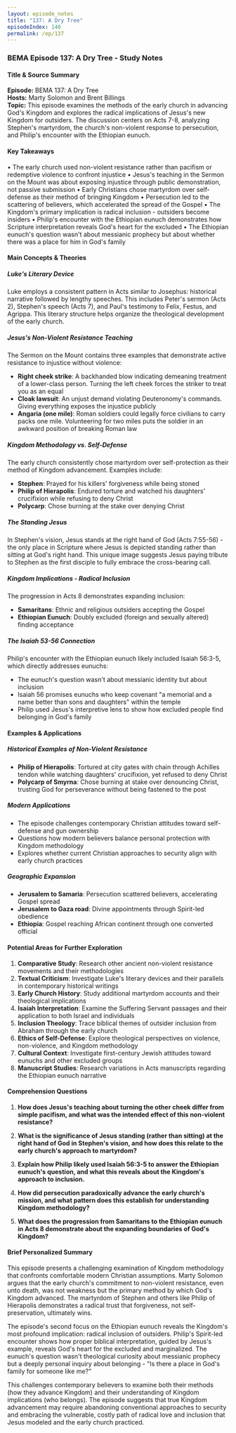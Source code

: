 ```yaml
---
layout: episode_notes
title: "137: A Dry Tree"
episodeIndex: 140
permalink: /ep/137
---
```

### BEMA Episode 137: A Dry Tree - Study Notes

#### Title & Source Summary

**Episode:** BEMA 137: A Dry Tree  
**Hosts:** Marty Solomon and Brent Billings  
**Topic:** This episode examines the methods of the early church in advancing God's Kingdom and explores the radical implications of Jesus's new Kingdom for outsiders. The discussion centers on Acts 7-8, analyzing Stephen's martyrdom, the church's non-violent response to persecution, and Philip's encounter with the Ethiopian eunuch.

#### Key Takeaways

• The early church used non-violent resistance rather than pacifism or redemptive violence to confront injustice
• Jesus's teaching in the Sermon on the Mount was about exposing injustice through public demonstration, not passive submission
• Early Christians chose martyrdom over self-defense as their method of bringing Kingdom
• Persecution led to the scattering of believers, which accelerated the spread of the Gospel
• The Kingdom's primary implication is radical inclusion - outsiders become insiders
• Philip's encounter with the Ethiopian eunuch demonstrates how Scripture interpretation reveals God's heart for the excluded
• The Ethiopian eunuch's question wasn't about messianic prophecy but about whether there was a place for him in God's family

#### Main Concepts & Theories

##### Luke's Literary Device

Luke employs a consistent pattern in Acts similar to Josephus: historical narrative followed by lengthy speeches. This includes Peter's sermon (Acts 2), Stephen's speech (Acts 7), and Paul's testimony to Felix, Festus, and Agrippa. This literary structure helps organize the theological development of the early church.

##### Jesus's Non-Violent Resistance Teaching

The Sermon on the Mount contains three examples that demonstrate active resistance to injustice without violence:

- **Right cheek strike**: A backhanded blow indicating demeaning treatment of a lower-class person. Turning the left cheek forces the striker to treat you as an equal
- **Cloak lawsuit**: An unjust demand violating Deuteronomy's commands. Giving everything exposes the injustice publicly
- **Angaria (one mile)**: Roman soldiers could legally force civilians to carry packs one mile. Volunteering for two miles puts the soldier in an awkward position of breaking Roman law

##### Kingdom Methodology vs. Self-Defense

The early church consistently chose martyrdom over self-protection as their method of Kingdom advancement. Examples include:

- **Stephen**: Prayed for his killers' forgiveness while being stoned
- **Philip of Hierapolis**: Endured torture and watched his daughters' crucifixion while refusing to deny Christ
- **Polycarp**: Chose burning at the stake over denying Christ

##### The Standing Jesus

In Stephen's vision, Jesus stands at the right hand of God (Acts 7:55-56) - the only place in Scripture where Jesus is depicted standing rather than sitting at God's right hand. This unique image suggests Jesus paying tribute to Stephen as the first disciple to fully embrace the cross-bearing call.

##### Kingdom Implications - Radical Inclusion

The progression in Acts 8 demonstrates expanding inclusion:

- **Samaritans**: Ethnic and religious outsiders accepting the Gospel
- **Ethiopian Eunuch**: Doubly excluded (foreign and sexually altered) finding acceptance

##### The Isaiah 53-56 Connection

Philip's encounter with the Ethiopian eunuch likely included Isaiah 56:3-5, which directly addresses eunuchs:

- The eunuch's question wasn't about messianic identity but about inclusion
- Isaiah 56 promises eunuchs who keep covenant "a memorial and a name better than sons and daughters" within the temple
- Philip used Jesus's interpretive lens to show how excluded people find belonging in God's family

#### Examples & Applications

##### Historical Examples of Non-Violent Resistance

- **Philip of Hierapolis**: Tortured at city gates with chain through Achilles tendon while watching daughters' crucifixion, yet refused to deny Christ
- **Polycarp of Smyrna**: Chose burning at stake over denouncing Christ, trusting God for perseverance without being fastened to the post

##### Modern Applications

- The episode challenges contemporary Christian attitudes toward self-defense and gun ownership
- Questions how modern believers balance personal protection with Kingdom methodology
- Explores whether current Christian approaches to security align with early church practices

##### Geographic Expansion

- **Jerusalem to Samaria**: Persecution scattered believers, accelerating Gospel spread
- **Jerusalem to Gaza road**: Divine appointments through Spirit-led obedience
- **Ethiopia**: Gospel reaching African continent through one converted official

#### Potential Areas for Further Exploration

1. **Comparative Study**: Research other ancient non-violent resistance movements and their methodologies
2. **Textual Criticism**: Investigate Luke's literary devices and their parallels in contemporary historical writings
3. **Early Church History**: Study additional martyrdom accounts and their theological implications
4. **Isaiah Interpretation**: Examine the Suffering Servant passages and their application to both Israel and individuals
5. **Inclusion Theology**: Trace biblical themes of outsider inclusion from Abraham through the early church
6. **Ethics of Self-Defense**: Explore theological perspectives on violence, non-violence, and Kingdom methodology
7. **Cultural Context**: Investigate first-century Jewish attitudes toward eunuchs and other excluded groups
8. **Manuscript Studies**: Research variations in Acts manuscripts regarding the Ethiopian eunuch narrative

#### Comprehension Questions

1. **How does Jesus's teaching about turning the other cheek differ from simple pacifism, and what was the intended effect of this non-violent resistance?**

2. **What is the significance of Jesus standing (rather than sitting) at the right hand of God in Stephen's vision, and how does this relate to the early church's approach to martyrdom?**

3. **Explain how Philip likely used Isaiah 56:3-5 to answer the Ethiopian eunuch's question, and what this reveals about the Kingdom's approach to inclusion.**

4. **How did persecution paradoxically advance the early church's mission, and what pattern does this establish for understanding Kingdom methodology?**

5. **What does the progression from Samaritans to the Ethiopian eunuch in Acts 8 demonstrate about the expanding boundaries of God's Kingdom?**

#### Brief Personalized Summary

This episode presents a challenging examination of Kingdom methodology that confronts comfortable modern Christian assumptions. Marty Solomon argues that the early church's commitment to non-violent resistance, even unto death, was not weakness but the primary method by which God's Kingdom advanced. The martyrdom of Stephen and others like Philip of Hierapolis demonstrates a radical trust that forgiveness, not self-preservation, ultimately wins.

The episode's second focus on the Ethiopian eunuch reveals the Kingdom's most profound implication: radical inclusion of outsiders. Philip's Spirit-led encounter shows how proper biblical interpretation, guided by Jesus's example, reveals God's heart for the excluded and marginalized. The eunuch's question wasn't theological curiosity about messianic prophecy but a deeply personal inquiry about belonging - "Is there a place in God's family for someone like me?"

This challenges contemporary believers to examine both their methods (how they advance Kingdom) and their understanding of Kingdom implications (who belongs). The episode suggests that true Kingdom advancement may require abandoning conventional approaches to security and embracing the vulnerable, costly path of radical love and inclusion that Jesus modeled and the early church practiced.
